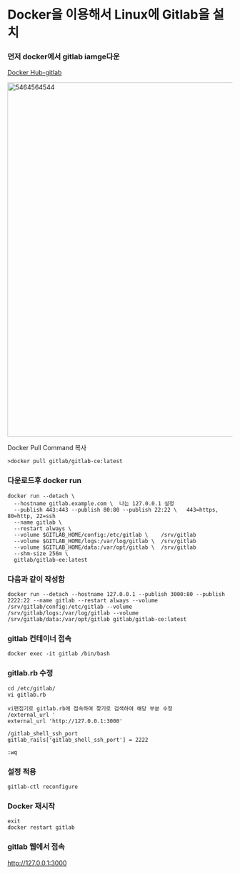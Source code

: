 # Docker을 이용해서 Linux에 Gitlab을 설치


### 먼저 docker에서 gitlab iamge다운
[Docker Hub-gitlab](https://hub.docker.com/r/gitlab/gitlab-ce)

<img width="793" alt="5464564544" src="https://user-images.githubusercontent.com/58055835/155876271-667de95a-ff58-4fde-a32f-9c44a8aa0916.png">

Docker Pull Command 복사
```
>docker pull gitlab/gitlab-ce:latest
```

### 다운로드후 docker run
```
docker run --detach \
  --hostname gitlab.example.com \  나는 127.0.0.1 설정
  --publish 443:443 --publish 80:80 --publish 22:22 \   443=https, 80=http, 22=ssh
  --name gitlab \
  --restart always \
  --volume $GITLAB_HOME/config:/etc/gitlab \    /srv/gitlab
  --volume $GITLAB_HOME/logs:/var/log/gitlab \  /srv/gitlab
  --volume $GITLAB_HOME/data:/var/opt/gitlab \  /srv/gitlab
  --shm-size 256m \
  gitlab/gitlab-ee:latest
```


### 다음과 같이 작성함
```
docker run --detach --hostname 127.0.0.1 --publish 3000:80 --publish 2222:22 --name gitlab --restart always --volume /srv/gitlab/config:/etc/gitlab --volume /srv/gitlab/logs:/var/log/gitlab --volume /srv/gitlab/data:/var/opt/gitlab gitlab/gitlab-ce:latest
```

### gitlab 컨테이너 접속
```
docker exec -it gitlab /bin/bash
```

### gitlab.rb 수정
```
cd /etc/gitlab/
vi gitlab.rb

vi편집기로 gitlab.rb에 접속하여 찾기로 검색하여 해당 부분 수정
/external_url '
external_url 'http://127.0.0.1:3000'

/gitlab_shell_ssh_port
gitlab_rails['gitlab_shell_ssh_port'] = 2222

:wq
```

### 설정 적용

```
gitlab-ctl reconfigure
```

### Docker 재시작
```
exit
docker restart gitlab
```

### gitlab 웹에서 접속
http://127.0.0.1:3000

